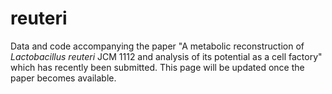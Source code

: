 # reuteri
Data and code accompanying the paper "A metabolic reconstruction of *Lactobacillus reuteri* JCM 1112 
and analysis of its potential as a cell factory" which has recently been submitted. 
This page will be updated once the paper becomes available.
